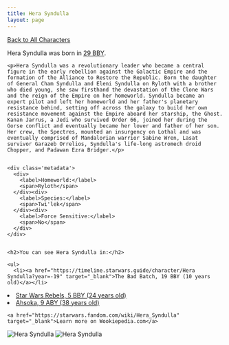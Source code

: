 ```yaml
---
title: Hera Syndulla
layout: page
---
```

<a href="/character" class="smaller">Back to All Characters</a>

<div class="container">
  <div class="col-10">
    <p>
    Hera Syndulla             was born in <a href="https://timeline.starwars.guide/character/Hera Syndulla?year=-29" target="_blank">29 BBY</a>.
    </p>

    <p>Hera Syndulla was a revolutionary leader who became a central figure in the early rebellion against the Galactic Empire and the formation of the Alliance to Restore the Republic. Born the daughter of General Cham Syndulla and Eleni Syndulla on Ryloth with a brother who died young, she saw firsthand the devastation of the Clone Wars and the reign of the Empire on her homeworld. Syndulla became an expert pilot and left her homeworld and her father's planetary resistance behind, setting off across the galaxy to build her own resistance movement against the Empire aboard her starship, the Ghost. Kanan Jarrus, a Jedi who survived Order 66, joined her during the Gorse conflict and eventually became her lover and father of her son. Her crew, the Spectres, mounted an insurgency on Lothal and was eventually comprised of Mandalorian warrior Sabine Wren, Lasat survivor Garazeb Orrelios, Syndulla's life-long astromech droid Chopper, and Padawan Ezra Bridger.</p>


    <div class='metadata'>
      <div>
        <label>Homeworld:</label>
        <span>Ryloth</span>
      </div><div>
        <label>Species:</label>
        <span>Twi'lek</span>
      </div><div>
        <label>Force Sensitive:</label>
        <span>No</span>
      </div>
    </div>


    <h2>You can see Hera Syndulla in:</h2>

    <ul>
      <li><a href="https://timeline.starwars.guide/character/Hera Syndulla?year=-19" target="_blank">The Bad Batch, 19 BBY (10 years old)</a></li>
  <li><a href="https://timeline.starwars.guide/character/Hera Syndulla?year=-5" target="_blank">Star Wars Rebels, 5 BBY (24 years old)</a></li>
  <li><a href="https://timeline.starwars.guide/character/Hera Syndulla?year=9" target="_blank">Ahsoka, 9 ABY (38 years old)</a></li>
    </ul>

    <a href="https://starwars.fandom.com/wiki/Hera_Syndulla" target="_blank">Learn more on Wookiepedia.com</a>
  </div>
  <div class="character_image col-2">
    <img src="https://timeline.starwars.guide//images/hera-old.png" alt="Hera Syndulla" />
    <img src="https://timeline.starwars.guide//images/hera.png" alt="Hera Syndulla" />
  </div>
</div>
